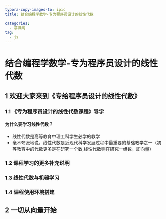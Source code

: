 ```yaml
---
typora-copy-images-to: ipic
title: 结合编程学数学-专为程序员设计的线性代数

categories:
  - 慕课网
tag:
  - js
---
```


# 结合编程学数学-专为程序员设计的线性代数
## 1 欢迎大家来到《专给程序员设计的线性代数》

### 1.1 《专为程序员设计的线性代数课程》导学 
#### 为什么要学习线性代数？
+ 线性代数是高等教育中理工科学生必学的教学
+ 毫不夸张地说，线性代数是近现代科学发展过程中最重要的基础教学之一（初等教育中的代数更多是在研究一个数,线性代数则在研究一组数，即向量）


### 1.2 课程学习的更多补充说明

### 1.3 线性代数与机器学习

### 1.4 课程使用环境搭建

## 2 一切从向量开始
